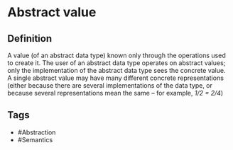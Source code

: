 # Abstract value

## Definition
A value (of an abstract data type) known only through the operations used to create it. The user of an abstract data type operates on abstract values; only the implementation of the abstract data type sees the concrete value. A single abstract value may have many different concrete representations (either because there are several implementations of the data type, or because several representations mean the same – for example, *1/2 = 2/4*)

## Tags
* #Abstraction
* #Semantics
